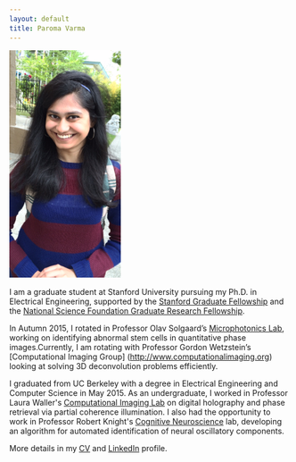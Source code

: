 ```yaml
---
layout: default
title: Paroma Varma
---
```


<div>
<div style="text-align:left; display:inline-block; vertical-align: text-top;" markdown="1">
<img src="profile.jpg" alt="Drawing" style="width: 200px; position: relative; margin-right: 10px" />
</div>

<div style="text-align:left; display:inline-block; vertical-align: text-top;“ markdown="1">

I am a graduate student at Stanford University pursuing my Ph.D. in Electrical Engineering, supported by the [Stanford Graduate Fellowship](https://vpge.stanford.edu/fellowships-funding/sgf/details) and the [National Science Foundation Graduate Research Fellowship](https://www.nsfgrfp.org). 

In Autumn 2015, I rotated in Professor Olav Solgaard’s [Microphotonics Lab](http://web.stanford.edu/group/sml/cgi-bin/index.php), working on identifying abnormal stem cells in quantitative phase images.Currently, I am rotating with Professor Gordon Wetzstein’s [Computational Imaging Group] (http://www.computationalimaging.org) looking at solving 3D deconvolution problems efficiently.

I graduated from UC Berkeley with a degree in Electrical Engineering and Computer Science in May 2015. As an undergraduate, I worked in Professor Laura Waller's [Computational Imaging Lab](http://www.laurawaller.com/) on digital holography and phase retrieval via partial coherence illumination. I also had the opportunity to work in Professor Robert Knight's [Cognitive Neuroscience](http://knightlab.berkeley.edu/) lab, developing an algorithm for automated identification of neural oscillatory components. 

More details in my [CV](cv.pdf) and [LinkedIn](https://www.linkedin.com/in/paromavarma) profile. 
</div>
</div>





